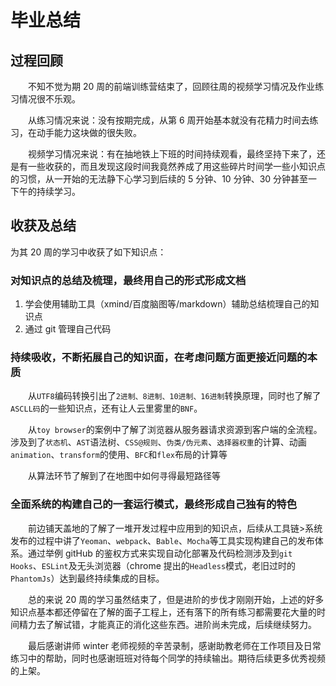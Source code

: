 # 毕业总结

## 过程回顾

&ensp;&ensp;&ensp;&ensp;不知不觉为期 20 周的前端训练营结束了，回顾往周的视频学习情况及作业练习情况很不乐观。

&ensp;&ensp;&ensp;&ensp;从练习情况来说：没有按期完成，从第 6 周开始基本就没有花精力时间去练习，在动手能力这块做的很失败。

&ensp;&ensp;&ensp;&ensp;视频学习情况来说：有在抽地铁上下班的时间持续观看，最终坚持下来了，还是有一些收获的，而且发现这段时间我竟然养成了用这些碎片时间学一些小知识点的习惯，从一开始的无法静下心学习到后续的 5 分钟、10 分钟、30 分钟甚至一下午的持续学习。

## 收获及总结

为其 20 周的学习中收获了如下知识点：

### 对知识点的总结及梳理，最终用自己的形式形成文档

1. 学会使用辅助工具（xmind/百度脑图等/markdown）辅助总结梳理自己的知识点
2. 通过 git 管理自己代码

### 持续吸收，不断拓展自己的知识面，在考虑问题方面更接近问题的本质

&ensp;&ensp;&ensp;&ensp;从`UTF8`编码转换引出了`2进制、8进制、10进制、16进制`转换原理，同时也了解了`ASCLL码`的一些知识点，还有让人云里雾里的`BNF`。

&ensp;&ensp;&ensp;&ensp;从`toy browser`的案例中了解了浏览器从服务器请求资源到客户端的全流程。涉及到了`状态机`、`AST`语法树、`CSS@规则`、`伪类/伪元素`、`选择器权重`的计算、动画`animation`、`transform`的使用、`BFC`和`flex`布局的计算等

&ensp;&ensp;&ensp;&ensp;从算法环节了解到了在地图中如何寻得最短路径等

### 全面系统的构建自己的一套运行模式，最终形成自己独有的特色

&ensp;&ensp;&ensp;&ensp;前边铺天盖地的了解了一堆开发过程中应用到的知识点，后续从工具链>系统发布的过程中讲了`Yeoman`、`webpack`、`Bable`、`Mocha`等工具实现构建自己的发布体系。通过举例 gitHub 的鉴权方式来实现自动化部署及代码检测涉及到`git Hooks`、`ESLint`及无头浏览器（chrome 提出的`Headless`模式，老旧过时的`PhantomJs`）达到最终持续集成的目标。

&ensp;&ensp;&ensp;&ensp;总的来说 20 周的学习虽然结束了，但是进阶的步伐才刚刚开始，上述的好多知识点基本都还停留在了解的面子工程上，还有落下的所有练习都需要花大量的时间精力去了解试错，才能真正的消化这些东西。进阶尚未完成，后续继续努力。

&ensp;&ensp;&ensp;&ensp;最后感谢讲师 winter 老师视频的辛苦录制，感谢助教老师在工作项目及日常练习中的帮助，同时也感谢班班对待每个同学的持续输出。期待后续更多优秀视频的上架。

